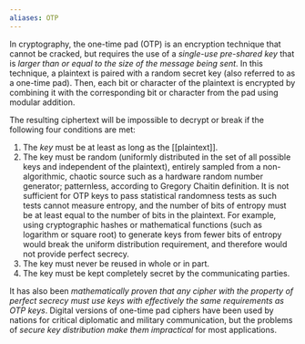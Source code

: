 ```yaml
---
aliases: OTP
---
```


In cryptography, the one-time pad (OTP) is an encryption technique that cannot be cracked, but requires the use of a *single-use pre-shared key* that is *larger than or equal to the size of the message being sent*. In this technique, a plaintext is paired with a random secret key (also referred to as a one-time pad). Then, each bit or character of the plaintext is encrypted by combining it with the corresponding bit or character from the pad using modular addition.

The resulting ciphertext will be impossible to decrypt or break if the following four conditions are met:

1. The *key* must be at least as long as the [[plaintext]].
2. The key must be random (uniformly distributed in the set of all possible keys and independent of the plaintext), entirely sampled from a non-algorithmic, chaotic source such as a hardware random number generator; patternless, according to Gregory Chaitin definition. It is not sufficient for OTP keys to pass statistical randomness tests as such tests cannot measure entropy, and the number of bits of entropy must be at least equal to the number of bits in the plaintext. For example, using cryptographic hashes or mathematical functions (such as logarithm or square root) to generate keys from fewer bits of entropy would break the uniform distribution requirement, and therefore would not provide perfect secrecy.
3. The key must never be reused in whole or in part.
4. The key must be kept completely secret by the communicating parties.

It has also been *mathematically proven that any cipher with the property of perfect secrecy must use keys with effectively the same requirements as OTP keys*. Digital versions of one-time pad ciphers have been used by nations for critical diplomatic and military communication, but the problems of *secure key distribution make them impractical* for most applications. 